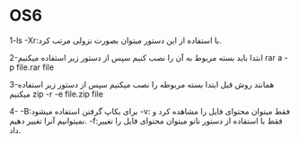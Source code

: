 # OS6

1-ls -Xr:با استفاده از این دستور میتوان بصورت نزولی مرتب کرد.

2-ابتدا باید بسته مربوط به آن را نصب کنیم سپس از دستور زیر استفاده میکنیم
rar a -p file.rar file

3-همانند روش قبل ابتدا بسته مربوطه را نصب میکنیم سپس از دستور زیر استفاده میکنیم
zip -r -e file.zip file

4- 
-B:برای بکاپ گرفتن استفاده میشود
-v: فقط میتوان محتوای فایل را مشاهده کرد و نمیتوانیم آنرا تغییر دهیم.
-f:فقط با استفاده از دستور نانو میتوان  محتوای فایل را تغییر داد.

